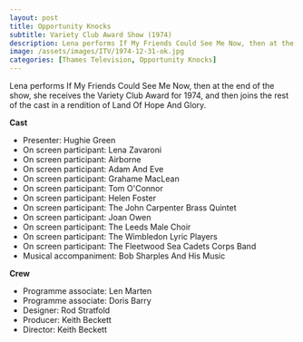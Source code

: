```yaml
---
layout: post
title: Opportunity Knocks
subtitle: Variety Club Award Show (1974)
description: Lena performs If My Friends Could See Me Now, then at the end of the show, she receives the Variety Club Award for 1974, and then joins the rest of the cast in a rendition of Land Of Hope And Glory.
image: /assets/images/ITV/1974-12-31-ok.jpg
categories: [Thames Television, Opportunity Knocks]
---
```


Lena performs If My Friends Could See Me Now, then at the end of the show, she receives the Variety Club Award for 1974, and then joins the rest of the cast in a rendition of Land Of Hope And Glory.

**Cast**
* Presenter: Hughie Green
* On screen participant: Lena Zavaroni
* On screen participant: Airborne
* On screen participant: Adam And Eve
* On screen participant: Grahame MacLean
* On screen participant: Tom O'Connor
* On screen participant: Helen Foster
* On screen participant: The John Carpenter Brass Quintet
* On screen participant: Joan Owen
* On screen participant: The Leeds Male Choir
* On screen participant: The Wimbledon Lyric Players
* On screen participant: The Fleetwood Sea Cadets Corps Band
* Musical accompaniment: Bob Sharples And His Music

**Crew**
* Programme associate: Len Marten
* Programme associate: Doris Barry
* Designer: Rod Stratfold
* Producer: Keith Beckett
* Director: Keith Beckett
